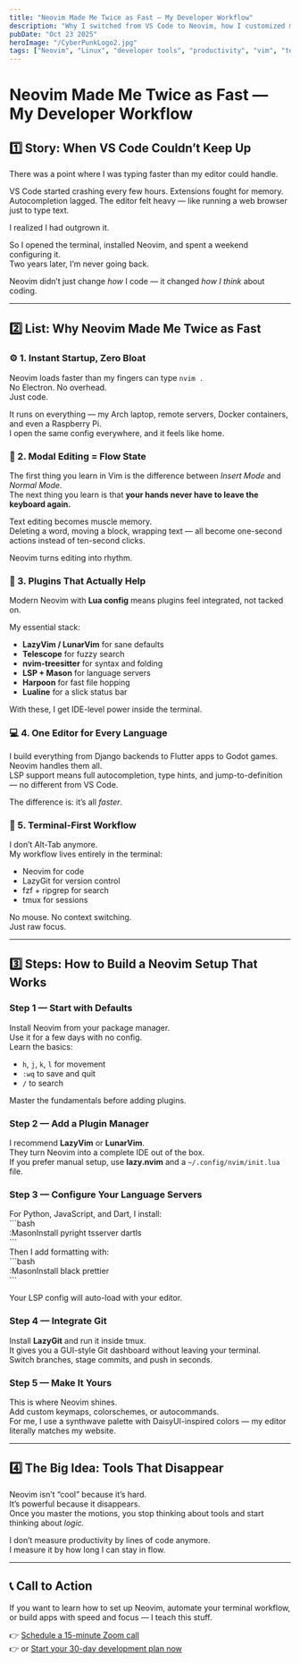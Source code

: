 ```yaml
---  
title: "Neovim Made Me Twice as Fast — My Developer Workflow"  
description: "Why I switched from VS Code to Neovim, how I customized my setup, and why modal editing has made me twice as productive as a developer."  
pubDate: "Oct 23 2025"  
heroImage: "/CyberPunkLogo2.jpg"  
tags: ["Neovim", "Linux", "developer tools", "productivity", "vim", "terminal workflow"]  
---  
```


# Neovim Made Me Twice as Fast — My Developer Workflow  

## 1️⃣ Story: When VS Code Couldn’t Keep Up  

There was a point where I was typing faster than my editor could handle.  

VS Code started crashing every few hours. Extensions fought for memory.  
Autocompletion lagged. The editor felt heavy — like running a web browser just to type text.  

I realized I had outgrown it.  

So I opened the terminal, installed Neovim, and spent a weekend configuring it.  
Two years later, I’m never going back.  

Neovim didn’t just change *how* I code — it changed *how I think* about coding.  

---  

## 2️⃣ List: Why Neovim Made Me Twice as Fast  

### ⚙️ 1. Instant Startup, Zero Bloat  
Neovim loads faster than my fingers can type `nvim .`  
No Electron. No overhead.  
Just code.  

It runs on everything — my Arch laptop, remote servers, Docker containers, and even a Raspberry Pi.  
I open the same config everywhere, and it feels like home.  

### 🧠 2. Modal Editing = Flow State  
The first thing you learn in Vim is the difference between *Insert Mode* and *Normal Mode*.  
The next thing you learn is that **your hands never have to leave the keyboard again.**  

Text editing becomes muscle memory.  
Deleting a word, moving a block, wrapping text — all become one-second actions instead of ten-second clicks.  

Neovim turns editing into rhythm.  

### 🔌 3. Plugins That Actually Help  
Modern Neovim with **Lua config** means plugins feel integrated, not tacked on.  

My essential stack:  
- **LazyVim / LunarVim** for sane defaults  
- **Telescope** for fuzzy search  
- **nvim-treesitter** for syntax and folding  
- **LSP + Mason** for language servers  
- **Harpoon** for fast file hopping  
- **Lualine** for a slick status bar  

With these, I get IDE-level power inside the terminal.  

### 💻 4. One Editor for Every Language  
I build everything from Django backends to Flutter apps to Godot games.  
Neovim handles them all.  
LSP support means full autocompletion, type hints, and jump-to-definition — no different from VS Code.  

The difference is: it’s all *faster*.  

### 🚀 5. Terminal-First Workflow  
I don’t Alt-Tab anymore.  
My workflow lives entirely in the terminal:  
- Neovim for code  
- LazyGit for version control  
- fzf + ripgrep for search  
- tmux for sessions  

No mouse. No context switching.  
Just raw focus.  

---  

## 3️⃣ Steps: How to Build a Neovim Setup That Works  

### Step 1 — Start with Defaults  
Install Neovim from your package manager.  
Use it for a few days with no config.  
Learn the basics:  
- `h`, `j`, `k`, `l` for movement  
- `:wq` to save and quit  
- `/` to search  

Master the fundamentals before adding plugins.  

### Step 2 — Add a Plugin Manager  
I recommend **LazyVim** or **LunarVim**.  
They turn Neovim into a complete IDE out of the box.  
If you prefer manual setup, use **lazy.nvim** and a `~/.config/nvim/init.lua` file.  

### Step 3 — Configure Your Language Servers  
For Python, JavaScript, and Dart, I install:  
\`\`\`bash  
:MasonInstall pyright tsserver dartls  
\`\`\`  
Then I add formatting with:  
\`\`\`bash  
:MasonInstall black prettier  
\`\`\`  

Your LSP config will auto-load with your editor.  

### Step 4 — Integrate Git  
Install **LazyGit** and run it inside tmux.  
It gives you a GUI-style Git dashboard without leaving your terminal.  
Switch branches, stage commits, and push in seconds.  

### Step 5 — Make It Yours  
This is where Neovim shines.  
Add custom keymaps, colorschemes, or autocommands.  
For me, I use a synthwave palette with DaisyUI-inspired colors — my editor literally matches my website.  

---  

## 4️⃣ The Big Idea: Tools That Disappear  

Neovim isn’t “cool” because it’s hard.  
It’s powerful because it disappears.  
Once you master the motions, you stop thinking about tools and start thinking about *logic.*  

I don’t measure productivity by lines of code anymore.  
I measure it by how long I can stay in flow.  

---  

## 📞 Call to Action  

If you want to learn how to set up Neovim, automate your terminal workflow, or build apps with speed and focus — I teach this stuff.  

👉 [Schedule a 15-minute Zoom call](https://calendly.com/baileyburnsed/15min)  
👉 or [Start your 30-day development plan now](https://baileyburnsed.dev/)  


